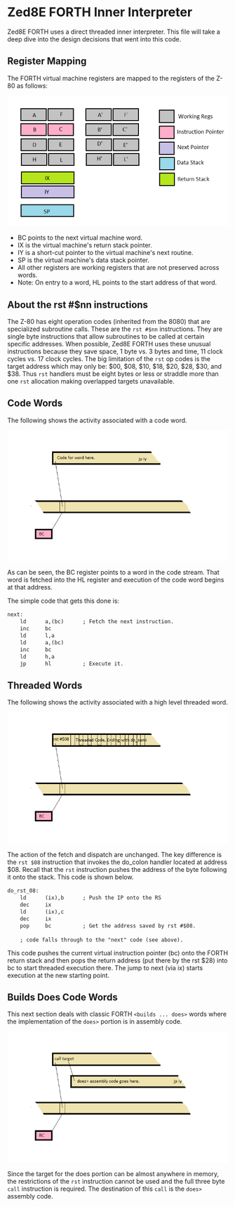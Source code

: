 # Zed8E FORTH Inner Interpreter

Zed8E FORTH uses a direct threaded inner interpreter. This file will take
a deep dive into the design decisions that went into this code.

## Register Mapping

The FORTH virtual machine registers are mapped to the registers of the
Z-80 as follows:

![Register Mapping](./Images/Registers.png)

* BC points to the next virtual machine word.
* IX is the virtual machine's return stack pointer.
* IY is a short-cut pointer to the virtual machine's next routine.
* SP is the virtual machine's data stack pointer.
* All other registers are working registers that are not preserved
across words.
* Note: On entry to a word, HL points to the start address of that word.

## About the rst #$nn instructions

The Z-80 has eight operation codes (inherited from the 8080) that are
specialized subroutine calls. These are the `rst #$nn` instructions. They
are single byte instructions that allow subroutines to be called at
certain specific addresses. When possible, Zed8E FORTH uses these
unusual instructions because they save space, 1 byte vs. 3 bytes and time,
11 clock cycles vs. 17 clock cycles. The big limitation of the `rst` op
codes is the target address which may only be: $00, $08, $10, $18, $20,
$28, $30, and $38. Thus `rst` handlers must be eight bytes or less or
straddle more than one `rst` allocation making overlapped targets
unavailable.

## Code Words

The following shows the activity associated with a code word.

![Code Word](./Images/code_word4.png)

As can be seen, the BC register points to a word in the code stream. That
word is fetched into the HL register and execution of the code word
begins at that address.

The simple code that gets this done is:

```
next:
    ld      a,(bc)      ; Fetch the next instruction.
    inc     bc
    ld      l,a
    ld      a,(bc)
    inc     bc
    ld      h,a
    jp      hl          ; Execute it.
```

## Threaded Words

The following shows the activity associated with a high level threaded word.

![Code Word](./Images/threaded_word2.png)

The action of the fetch and dispatch are unchanged. The key difference
is the `rst $08` instruction that invokes the do_colon handler located at
address $08. Recall that the `rst` instruction pushes the address of the
byte following it onto the stack. This code is shown below.

```
do_rst_08:
    ld      (ix),b      ; Push the IP onto the RS
    dec     ix
    ld      (ix),c
    dec     ix
    pop     bc          ; Get the address saved by rst #$08.

    ; code falls through to the "next" code (see above).
```

This code pushes the current virtual instruction pointer (bc) onto the FORTH
return stack and then pops the return address (put there by the rst $28)
into bc to start threaded execution there. The jump to next (via ix) starts
execution at the new starting point.

## Builds Does Code Words

This next section deals with classic FORTH `<builds ... does>` words where
the implementation of the `does>` portion is in assembly code.

![Builds Does Code Word](./Images/builds_does.png)

Since the target for the does portion can be almost anywhere in memory,
the restrictions of the `rst` instruction cannot be used and the full
three byte `call` instruction is required. The destination of this `call`
is the `does>` assembly code.
